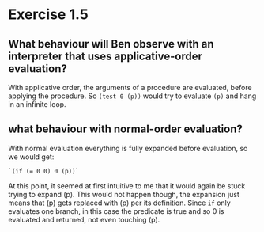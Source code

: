 # Exercise 1.5

## What behaviour will Ben observe with an interpreter that uses applicative-order evaluation?

With applicative order, the arguments of a procedure are evaluated, before applying the procedure. So `(test 0 (p))` would try to evaluate `(p)` and hang in an infinite loop.

## what behaviour with normal-order evaluation?

With normal evaluation everything is fully expanded before evaluation, so we would get:

    `(if (= 0 0) 0 (p))`

At this point, it seemed at first intuitive to me that it would again be stuck trying to expand (p). This would not happen though, the expansion just means that (p) gets replaced with (p) per its definition. Since `if` only evaluates one branch, in this case the predicate is true and so 0 is evaluated and returned, not even touching (p).
